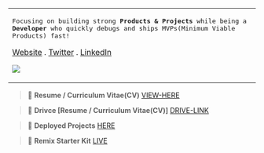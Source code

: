 <table>
<tr>
<td>
<p>
<samp>
Focusing on building strong <strong>Products & Projects</strong> while being a <strong>Developer</strong> who quickly debugs and ships MVPs(Minimum Viable Products) fast!

<a href="https://adityadeshlahre.github.io">Website</a> .
<a href="https://twitter.com/adityadeshlahre">Twitter</a> .
<a href="https://linkedin.com/in/adityadeshlahre/">LinkedIn</a>
<br/>

![](https://komarev.com/ghpvc/?username=adityadeshlahre&color=blue&style=for-the-badge&label=PROFILE+VIEWS)
</samp>

</p>
</tr>
</table>

> :memo: **Resume / Curriculum Vitae(CV)** [VIEW-HERE](https://adityadeshlahre.github.io/resume/resume.pdf)

> :memo: **Drivce [Resume / Curriculum Vitae(CV)]** [DRIVE-LINK](https://drive.google.com/file/d/1-M7WWmBnlxLiLjfzRqdozDAlf7O1iOFO/view)

> :green_apple: **Deployed Projects** [HERE](https://adityadeshlahre.github.io/projects)

> :dvd: **Remix Starter Kit** [LIVE](https://remix-start.onrender.com)
